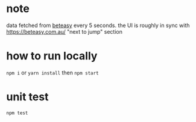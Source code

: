 # note

data fetched from [beteasy](https://beteasy.com.au/api/home/next-jumps/1,2,3) every 5 seconds. the UI is roughly in sync with https://beteasy.com.au/  "next to jump" section

# how to run locally 

`npm i` or `yarn install` then `npm start`

# unit test
`npm test`

